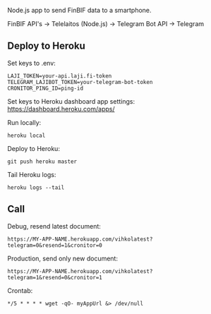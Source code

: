 Node.js app to send FinBIF data to a smartphone.

FinBIF API's -> Telelaitos (Node.js) -> Telegram Bot API -> Telegram

Deploy to Heroku
----------------

Set keys to .env:

	LAJI_TOKEN=your-api.laji.fi-token
	TELEGRAM_LAJIBOT_TOKEN=your-telegram-bot-token
	CRONITOR_PING_ID=ping-id

Set keys to Heroku dashboard app settings: https://dashboard.heroku.com/apps/

Run locally:

	heroku local

Deploy to Heroku:

	git push heroku master

Tail Heroku logs:

	heroku logs --tail

Call
----

Debug, resend latest document:

	https://MY-APP-NAME.herokuapp.com/vihkolatest?telegram=0&resend=1&cronitor=0

Production, send only new document:

	https://MY-APP-NAME.herokuapp.com/vihkolatest?telegram=1&resend=0&cronitor=1

Crontab:

	*/5 * * * * wget -qO- myAppUrl &> /dev/null